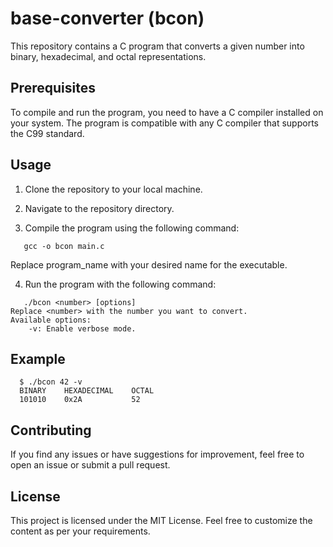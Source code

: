 # base-converter (bcon)

This repository contains a C program that converts a given number into binary, hexadecimal, and octal representations.

## Prerequisites

To compile and run the program, you need to have a C compiler installed on your system. The program is compatible with any C compiler that supports the C99 standard.

## Usage

1. Clone the repository to your local machine.

2. Navigate to the repository directory.

3. Compile the program using the following command:

```shell
   gcc -o bcon main.c
```

Replace program_name with your desired name for the executable.

4. Run the program with the following command:

```shell
   ./bcon <number> [options]
Replace <number> with the number you want to convert.
Available options:
    -v: Enable verbose mode.
```

## Example

```shell
  $ ./bcon 42 -v
  BINARY    HEXADECIMAL    OCTAL
  101010    0x2A           52
```

## Contributing

If you find any issues or have suggestions for improvement, feel free to open an issue or submit a pull request.

## License

This project is licensed under the MIT License. Feel free to customize the content as per your requirements.

